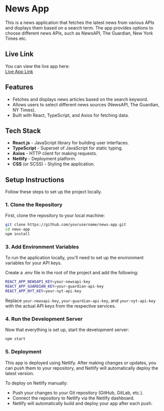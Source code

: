 # News App

This is a news application that fetches the latest news from various APIs and displays them based on a search term. The app provides options to choose different news APIs, such as NewsAPI, The Guardian, New York Times etc.

## Live Link

You can view the live app here:  
[Live App Link](https://newsapp-latest-assessment.netlify.app/)

## Features

- Fetches and displays news articles based on the search keyword.
- Allows users to select different news sources (NewsAPI, The Guardian, NY Times).
- Built with React, TypeScript, and Axios for fetching data.

## Tech Stack

- **React.js** - JavaScript library for building user interfaces.
- **TypeScript** - Superset of JavaScript for static typing.
- **Axios** - HTTP client for making requests.
- **Netlify** - Deployment platform.
- **CSS** (or SCSS) - Styling the application.

## Setup Instructions

Follow these steps to set up the project locally.

### 1. Clone the Repository

First, clone the repository to your local machine:

```bash
git clone https://github.com/yourusername/news-app.git
cd news-app
npm install
```

### 3. Add Environment Variables

To run the application locally, you'll need to set up the environment variables for your API keys.

Create a .env file in the root of the project and add the following:

```bash
REACT_APP_NEWSAPI_KEY=your-newsapi-key
REACT_APP_GUARDIAN_KEY=your-guardian-api-key
REACT_APP_NYT_KEY=your-nyt-api-key
```

Replace `your-newsapi-key`, `your-guardian-api-key`, and `your-nyt-api-key` with the actual API keys from the respective services.

### 4. Run the Development Server

Now that everything is set up, start the development server:

```bash
npm start
```

### 5. Deployment

This app is deployed using Netlify. After making changes or updates, you can push them to your repository, and Netlify will automatically deploy the latest version.

To deploy on Netlify manually:

- Push your changes to your Git repository (GitHub, GitLab, etc.).
- Connect the repository to Netlify via the Netlify dashboard.
- Netlify will automatically build and deploy your app after each push.
